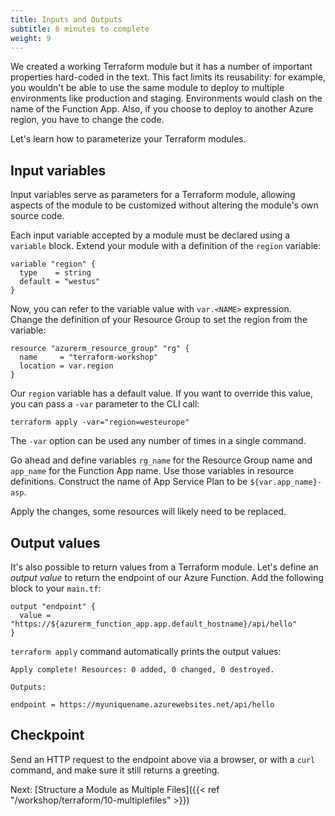```yaml
---
title: Inputs and Outputs
subtitle: 6 minutes to complete
weight: 9
---
```


We created a working Terraform module but it has a number of important properties hard-coded in the text. This fact limits its reusability: for example, you wouldn't be able to use the same module to deploy to multiple environments like production and staging. Environments would clash on the name of the Function App. Also, if you choose to deploy to another Azure region, you have to change the code.

Let's learn how to parameterize your Terraform modules.

## Input variables

Input variables serve as parameters for a Terraform module, allowing aspects of the module to be customized without altering the module's own source code.

Each input variable accepted by a module must be declared using a `variable` block. Extend your module with a definition of the `region` variable:

``` hcl
variable "region" {
  type    = string
  default = "westus"
}
```

Now, you can refer to the variable value with `var.<NAME>` expression. Change the definition of your Resource Group to set the region from the variable:

``` hcl
resource "azurerm_resource_group" "rg" {
  name     = "terraform-workshop"
  location = var.region
}
```

Our `region` variable has a default value. If you want to override this value, you can pass a `-var` parameter to the CLI call:

```
terraform apply -var="region=westeurope"
```

The `-var` option can be used any number of times in a single command.

Go ahead and define variables `rg_name` for the Resource Group name and `app_name` for the Function App name. Use those variables in resource definitions. Construct the name of App Service Plan to be `${var.app_name}-asp`.

Apply the changes, some resources will likely need to be replaced.

## Output values

It's also possible to return values from a Terraform module. Let's define an *output value* to return the endpoint of our Azure Function. Add the following block to your `main.tf`:

``` hcl
output "endpoint" {
  value = "https://${azurerm_function_app.app.default_hostname}/api/hello"
}
```

`terraform apply` command automatically prints the output values:

```
Apply complete! Resources: 0 added, 0 changed, 0 destroyed.

Outputs:

endpoint = https://myuniquename.azurewebsites.net/api/hello
```

## Checkpoint

Send an HTTP request to the endpoint above via a browser, or with a `curl` command, and make sure it still returns a greeting.

Next: [Structure a Module as Multiple Files]({{< ref "/workshop/terraform/10-multiplefiles" >}})